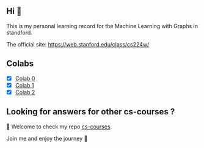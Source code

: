 ## Hi 👋

This is my personal learning record for the Machine Learning with Graphs in standford.

The official site: <https://web.stanford.edu/class/cs224w/>

## Colabs

- [x] [Colab 0](./CS224W_Colab_0.ipynb)
- [x] [Colab 1](./CS224W_Colab_1.ipynb)
- [x] [Colab 2](./CS224W_Colab_2.ipynb)

## Looking for answers for other cs-courses ?

:hugs: Welcome to check my repo [cs-courses](https://github.com/MartinLwx/cs-courses). 

Join me and enjoy the journey :rocket:
